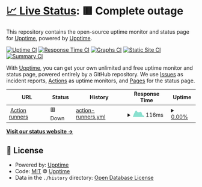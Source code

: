 # [📈 Live Status](https://upptime.github.io/upptime): <!--live status--> **🟥 Complete outage**

This repository contains the open-source uptime monitor and status page for [Upptime](https://upptime.js.org), powered by [Upptime](https://github.com/upptime/upptime).

[![Uptime CI](https://github.com/201508876PMH/upptime/workflows/Uptime%20CI/badge.svg)](https://github.com/201508876PMH/upptime/actions?query=workflow%3A%22Uptime+CI%22)
[![Response Time CI](https://github.com/201508876PMH/upptime/workflows/Response%20Time%20CI/badge.svg)](https://github.com/201508876PMH/upptime/actions?query=workflow%3A%22Response+Time+CI%22)
[![Graphs CI](https://github.com/201508876PMH/upptime/workflows/Graphs%20CI/badge.svg)](https://github.com/201508876PMH/upptime/actions?query=workflow%3A%22Graphs+CI%22)
[![Static Site CI](https://github.com/201508876PMH/upptime/workflows/Static%20Site%20CI/badge.svg)](https://github.com/201508876PMH/upptime/actions?query=workflow%3A%22Static+Site+CI%22)
[![Summary CI](https://github.com/201508876PMH/upptime/workflows/Summary%20CI/badge.svg)](https://github.com/201508876PMH/upptime/actions?query=workflow%3A%22Summary+CI%22)

With [Upptime](https://upptime.js.org), you can get your own unlimited and free uptime monitor and status page, powered entirely by a GitHub repository. We use [Issues](https://github.com/upptime/upptime/issues) as incident reports, [Actions](https://github.com/201508876PMH/upptime/actions) as uptime monitors, and [Pages](https://upptime.github.io/upptime) for the status page.

<!--start: status pages-->
<!-- This summary is generated by Upptime (https://github.com/upptime/upptime) -->
<!-- Do not edit this manually, your changes will be overwritten -->
<!-- prettier-ignore -->
| URL | Status | History | Response Time | Uptime |
| --- | ------ | ------- | ------------- | ------ |
| <img alt="" src="https://icons.duckduckgo.com/ip3/api.github.com.ico" height="13"> [Action runners](https://api.github.com/repos/201508876PMH/trade-bot/actions/runners) | 🟥 Down | [action-runners.yml](https://github.com/201508876PMH/upptime/commits/HEAD/history/action-runners.yml) | <details><summary><img alt="Response time graph" src="./graphs/action-runners/response-time-week.png" height="20"> 116ms</summary><br><a href="https://201508876PMH.github.io/upptime/history/action-runners"><img alt="Response time 122" src="https://img.shields.io/endpoint?url=https%3A%2F%2Fraw.githubusercontent.com%2F201508876PMH%2Fupptime%2FHEAD%2Fapi%2Faction-runners%2Fresponse-time.json"></a><br><a href="https://201508876PMH.github.io/upptime/history/action-runners"><img alt="24-hour response time 53" src="https://img.shields.io/endpoint?url=https%3A%2F%2Fraw.githubusercontent.com%2F201508876PMH%2Fupptime%2FHEAD%2Fapi%2Faction-runners%2Fresponse-time-day.json"></a><br><a href="https://201508876PMH.github.io/upptime/history/action-runners"><img alt="7-day response time 116" src="https://img.shields.io/endpoint?url=https%3A%2F%2Fraw.githubusercontent.com%2F201508876PMH%2Fupptime%2FHEAD%2Fapi%2Faction-runners%2Fresponse-time-week.json"></a><br><a href="https://201508876PMH.github.io/upptime/history/action-runners"><img alt="30-day response time 113" src="https://img.shields.io/endpoint?url=https%3A%2F%2Fraw.githubusercontent.com%2F201508876PMH%2Fupptime%2FHEAD%2Fapi%2Faction-runners%2Fresponse-time-month.json"></a><br><a href="https://201508876PMH.github.io/upptime/history/action-runners"><img alt="1-year response time 122" src="https://img.shields.io/endpoint?url=https%3A%2F%2Fraw.githubusercontent.com%2F201508876PMH%2Fupptime%2FHEAD%2Fapi%2Faction-runners%2Fresponse-time-year.json"></a></details> | <details><summary><a href="https://201508876PMH.github.io/upptime/history/action-runners">0.00%</a></summary><a href="https://201508876PMH.github.io/upptime/history/action-runners"><img alt="All-time uptime 0.00%" src="https://img.shields.io/endpoint?url=https%3A%2F%2Fraw.githubusercontent.com%2F201508876PMH%2Fupptime%2FHEAD%2Fapi%2Faction-runners%2Fuptime.json"></a><br><a href="https://201508876PMH.github.io/upptime/history/action-runners"><img alt="24-hour uptime 0.00%" src="https://img.shields.io/endpoint?url=https%3A%2F%2Fraw.githubusercontent.com%2F201508876PMH%2Fupptime%2FHEAD%2Fapi%2Faction-runners%2Fuptime-day.json"></a><br><a href="https://201508876PMH.github.io/upptime/history/action-runners"><img alt="7-day uptime 0.00%" src="https://img.shields.io/endpoint?url=https%3A%2F%2Fraw.githubusercontent.com%2F201508876PMH%2Fupptime%2FHEAD%2Fapi%2Faction-runners%2Fuptime-week.json"></a><br><a href="https://201508876PMH.github.io/upptime/history/action-runners"><img alt="30-day uptime 0.00%" src="https://img.shields.io/endpoint?url=https%3A%2F%2Fraw.githubusercontent.com%2F201508876PMH%2Fupptime%2FHEAD%2Fapi%2Faction-runners%2Fuptime-month.json"></a><br><a href="https://201508876PMH.github.io/upptime/history/action-runners"><img alt="1-year uptime 0.00%" src="https://img.shields.io/endpoint?url=https%3A%2F%2Fraw.githubusercontent.com%2F201508876PMH%2Fupptime%2FHEAD%2Fapi%2Faction-runners%2Fuptime-year.json"></a></details>

<!--end: status pages-->

[**Visit our status website →**](https://upptime.github.io/upptime)

## 📄 License

- Powered by: [Upptime](https://github.com/upptime/upptime)
- Code: [MIT](./LICENSE) © [Upptime](https://upptime.js.org)
- Data in the `./history` directory: [Open Database License](https://opendatacommons.org/licenses/odbl/1-0/)
